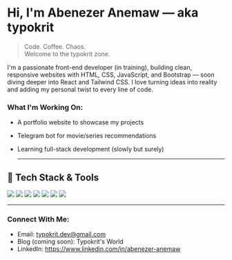 # Hi, I'm Abenezer Anemaw — aka typokrit

> Code. Coffee. Chaos.  
> Welcome to the typokrit zone.

I'm a passionate front-end developer (in training), building clean, responsive websites with HTML, CSS, JavaScript, and Bootstrap — soon diving deeper into React and Tailwind CSS. I love turning ideas into reality and adding my personal twist to every line of code.

### What I'm Working On:
- A portfolio website to showcase my projects
- Telegram bot for movie/series recommendations
- Learning full-stack development (slowly but surely)

  ---
 
 ## 🔧 Tech Stack & Tools
 
 <p>
   <img src="https://img.shields.io/badge/HTML5-E34F26?style=flat&logo=html5&logoColor=white" />
   <img src="https://img.shields.io/badge/CSS3-1572B6?style=flat&logo=css3&logoColor=white" />
   <img src="https://img.shields.io/badge/JavaScript-F7DF1E?style=flat&logo=javascript&logoColor=black" />
   <img src="https://img.shields.io/badge/React-20232A?style=flat&logo=react&logoColor=61DAFB" />
   <img src="https://img.shields.io/badge/Git-F05032?style=flat&logo=git&logoColor=white" />
   <img src="https://img.shields.io/badge/GitHub-181717?style=flat&logo=github&logoColor=white" />
   <img src="https://img.shields.io/badge/VS_Code-007ACC?style=flat&logo=visual-studio-code&logoColor=white" />
 </p>
 
 ---

### Connect With Me:
- Email: typokrit.dev@gmail.com
- Blog (coming soon): Typokrit's World
- LinkedIn: https://www.linkedin.com/in/abenezer-anemaw



